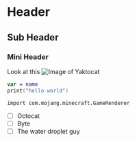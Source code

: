 # Header
## <h2> Sub Header
### <h3> Mini Header
Look at this
![Image of Yaktocat](https://octodex.github.com/images/yaktocat.png)

``` swift
var = name
print("hello world")
```

```
import com.mojang.minecraft.GameRenderer
```

- [ ] Octocat
- [ ] Byte
- [ ] The water droplet guy
